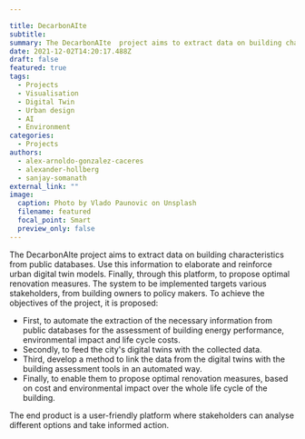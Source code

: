 ```yaml
---

title: DecarbonAIte
subtitle: 
summary: The DecarbonAIte  project aims to extract data on building characteristics from public databases. Use this information to elaborate and reinforce urban digital twin models. Finally, through this platform, to propose optimal renovation measures. The system to be implemented targets various stakeholders, from building owners to policy makers.
date: 2021-12-02T14:20:17.488Z
draft: false
featured: true
tags:
  - Projects
  - Visualisation
  - Digital Twin
  - Urban design
  - AI
  - Environment
categories:
  - Projects
authors:
  - alex-arnoldo-gonzalez-caceres
  - alexander-hollberg
  - sanjay-somanath
external_link: ""
image:
  caption: Photo by Vlado Paunovic on Unsplash
  filename: featured
  focal_point: Smart
  preview_only: false
---
```

The DecarbonAIte  project aims to extract data on building characteristics from public databases. 
Use this information to elaborate and reinforce urban digital twin models. 
Finally, through this platform, to propose optimal renovation measures. 
The system to be implemented targets various stakeholders, from building owners to policy makers. 
To achieve the objectives of the project, it is proposed: 

* First, to automate the extraction of the necessary information from public databases for the assessment of building energy performance, environmental impact and life cycle costs.
* Secondly, to feed the city's digital twins with the collected data.
* Third, develop a method to link the data from the digital twins with the building assessment tools in an automated way. 
* Finally, to enable them to propose optimal renovation measures, based on cost and environmental impact over the whole life cycle of the building. 
  
The end product is a user-friendly platform where stakeholders can analyse different options and take informed action.
